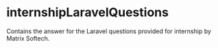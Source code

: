 # internshipLaravelQuestions
 
Contains the answer for the Laravel questions provided for internship by Matrix Softech.
